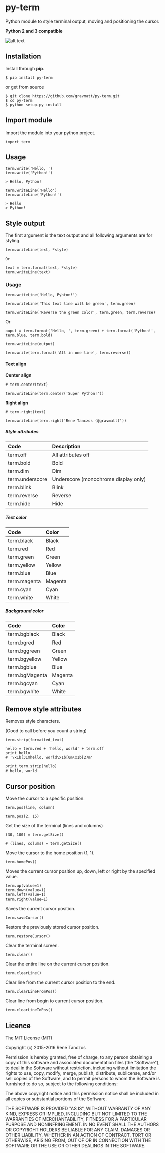 # py-term
Python module to style terminal output, moving and positioning the cursor.

**Python 2 and 3 compatible**

![alt text](pyterm.jpg "See? amazing!")

## Installation

Install through **pip**.

```
$ pip install py-term
```

or get from source

```
$ git clone https://github.com/gravmatt/py-term.git
$ cd py-term
$ python setup.py install
```

## Import module

Import the module into your python project.

```
import term
```

## Usage

```
term.write('Hello, ')
term.write('Python!')

> Hello, Python!

term.writeLine('Hello')
term.writeLine('Python!')

> Hello
> Python!
```

## Style output

The first argument is the text output and all following arguments are for styling.

```
term.writeLine(text, *style)

Or

text = term.format(text, *style)
term.writeLine(text)
```

### Usage

```
term.writeLine('Hello, Pyhton!')

term.writeLine('This text line will be green', term.green)

term.writeLine('Reverse the green color', term.green, term.reverse)
```

Or

```
ouput = term.format('Hello, ', term.green) + term.format('Python!', term.blue, term.bold)

term.writeLine(output)

term.write(term.format('All in one line', term.reverse))
```

#### Text align

**Center align**

```
# term.center(text)

term.writeLine(term.center('Super Python!'))
```

**Right align**

```
# term.right(text)

term.writeLine(term.right('Rene Tanczos (@gravmatt)'))
```

##### Style attributes

| Code                  | Description                          |
| :-------------------- | :----------------------------------- |
| term.off        | All attributes off                   |
| term.bold       | Bold                                 |
| term.dim        | Dim                                  |
| term.underscore | Underscore (monochrome display only) |
| term.blink      | Blink                                |
| term.reverse    | Reverse                              |
| term.hide       | Hide                                 |

##### Text color

| Code               | Color       |
| :----------------- | :---------- |
| term.black   | Black       |
| term.red     | Red         |
| term.green   | Green       |
| term.yellow  | Yellow      |
| term.blue    | Blue        |
| term.magenta | Magenta     |
| term.cyan    | Cyan        |
| term.white   | White       |

##### Background color

| Code                 | Color       |
| :------------------- | :---------- |
| term.bgblack   | Black       |
| term.bgred     | Red         |
| term.bggreen   | Green       |
| term.bgyellow  | Yellow      |
| term.bgblue    | Blue        |
| term.bgMagenta | Magenta     |
| term.bgcyan    | Cyan        |
| term.bgwhite   | White       |

## Remove style attributes

Removes style characters.

(Good to call before you count a string)
```
term.strip(formatted_text)

hello = term.red + 'hello, world' + term.off
print hello
# '\x1b[31mhello, world\x1b[0m\x1b[27m'

print term.strip(hello)
# hello, world
```


## Cursor position

Move the cursor to a specific position.
```
term.pos(line, column)

term.pos(2, 15)
```

Get the size of the terminal (lines and columns)

```
(30, 100) = term.getSize()

# (lines, colums) = term.getSize()
```

Move the cursor to the home position (1, 1).

```
term.homePos()
```

Moves the current cursor position up, down, left or right by the specified value.

```
term.up(value=1)
term.down(value=1)
term.left(value=1)
term.right(value=1)
```

Saves the current cursor position.

```
term.saveCursor()
```

Restore the previously stored cursor position.

```
term.restoreCursor()
```

Clear the terminal screen.

```
term.clear()
```

Clear the entire line on the current cursor position.

```
term.clearLine()
```

Clear line from the current cursor position to the end.

```
term.clearLineFromPos()
```

Clear line from begin to current cursor position.

```
term.clearLineToPos()
```

## Licence

The MIT License (MIT)

Copyright (c) 2015-2016 René Tanczos

Permission is hereby granted, free of charge, to any person obtaining a copy
of this software and associated documentation files (the "Software"), to deal
in the Software without restriction, including without limitation the rights
to use, copy, modify, merge, publish, distribute, sublicense, and/or sell
copies of the Software, and to permit persons to whom the Software is
furnished to do so, subject to the following conditions:

The above copyright notice and this permission notice shall be included in all
copies or substantial portions of the Software.

THE SOFTWARE IS PROVIDED "AS IS", WITHOUT WARRANTY OF ANY KIND, EXPRESS OR
IMPLIED, INCLUDING BUT NOT LIMITED TO THE WARRANTIES OF MERCHANTABILITY,
FITNESS FOR A PARTICULAR PURPOSE AND NONINFRINGEMENT. IN NO EVENT SHALL THE
AUTHORS OR COPYRIGHT HOLDERS BE LIABLE FOR ANY CLAIM, DAMAGES OR OTHER
LIABILITY, WHETHER IN AN ACTION OF CONTRACT, TORT OR OTHERWISE, ARISING FROM,
OUT OF OR IN CONNECTION WITH THE SOFTWARE OR THE USE OR OTHER DEALINGS IN THE
SOFTWARE.
